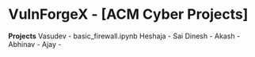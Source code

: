 # VulnForgeX - [ACM Cyber Projects]

**Projects**
Vasudev - basic_firewall.ipynb
Heshaja - 
Sai Dinesh - 
Akash - 
Abhinav - 
Ajay - 
